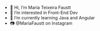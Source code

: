 - 👋 Hi, I’m Maria Teixeira Faustt
- 👀 I’m interested in Front-End Dev    
- 🌱 I’m currently learning Java and Angular
- 📷 @MariaFaustt on Instagram     
   
<!---
MariaLTN/MariaLTN is a ✨ special ✨ repository because its `README.md` (this file) appears on your GitHub profile.
You can click the Preview link to take a look at your changes.
--->
